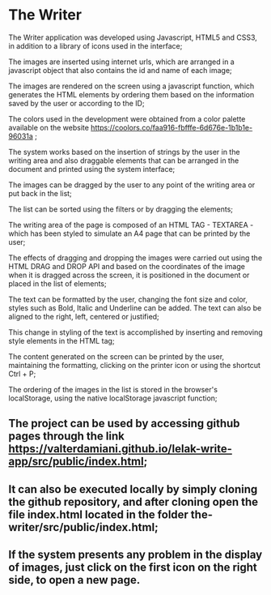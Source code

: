 # The Writer

The Writer application was developed using Javascript, HTML5 and CSS3, in addition to a library of icons used in the interface;

The images are inserted using internet urls, which are arranged in a javascript object that also contains the id and name of each image;

The images are rendered on the screen using a javascript function,
which generates the HTML elements by ordering them based on the information saved by the user or according to the ID;

The colors used in the development were obtained from a color palette available on the website https://coolors.co/faa916-fbfffe-6d676e-1b1b1e-96031a ;       

The system works based on the insertion of strings by the user in the writing area and also draggable elements that can be arranged in the document and printed using the system interface;

The images can be dragged by the user to any point of the writing area or put back in the list;

The list can be sorted using the filters or by dragging the elements;
 
The writing area of the page is composed of an HTML TAG - TEXTAREA - which has been styled to simulate an A4 page that can be printed by the user;

The effects of dragging and dropping the images were carried out using the HTML DRAG and DROP API and based on the coordinates of the image when it is dragged across the screen, it is positioned in the document or placed in the list of elements;

The text can be formatted by the user, changing the font size and color, styles such as Bold, Italic and Underline can be added. The text can also be aligned to the right, left, centered or justified;

This change in styling of the text is accomplished by inserting and removing style elements in the HTML tag;

The content generated on the screen can be printed by the user, maintaining the formatting, clicking on the printer icon or using the shortcut Ctrl + P;

The ordering of the images in the list is stored in the browser's localStorage, using the native localStorage javascript function;



## The project can be used by accessing github pages through the link https://valterdamiani.github.io/lelak-write-app/src/public/index.html;

## It can also be executed locally by simply cloning the github repository, and after cloning open the file index.html located in the folder the-writer/src/public/index.html;
 
## If the system presents any problem in the display of images, just click on the first icon on the right side, to open a new page.

